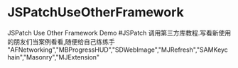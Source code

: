 # JSPatchUseOtherFramework
JSPatch Use Other Framework Demo
#JSPatch 调用第三方库教程.写看新使用的朋友们当案例看看,随便给自己练练手
"AFNetworking","MBProgressHUD","SDWebImage","MJRefresh","SAMKeychain","Masonry","MJExtension"
